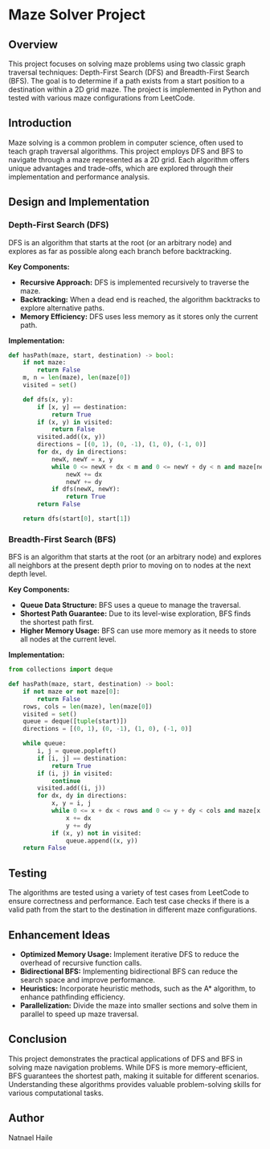 # Maze Solver Project

## Overview
This project focuses on solving maze problems using two classic graph traversal techniques: 
Depth-First Search (DFS) and Breadth-First Search (BFS). 
The goal is to determine if a path exists from a start position to a destination within a 2D grid maze. 
The project is implemented in Python and tested with various maze configurations from LeetCode.

## Introduction
Maze solving is a common problem in computer science, often used to teach graph traversal algorithms. This project employs DFS and BFS to navigate through a maze represented as a 2D grid. Each algorithm offers unique advantages and trade-offs, which are explored through their implementation and performance analysis.

## Design and Implementation

### Depth-First Search (DFS)
DFS is an algorithm that starts at the root (or an arbitrary node) and explores as far as possible along each branch before backtracking. 

**Key Components:**
- **Recursive Approach:** DFS is implemented recursively to traverse the maze.
- **Backtracking:** When a dead end is reached, the algorithm backtracks to explore alternative paths.
- **Memory Efficiency:** DFS uses less memory as it stores only the current path.

**Implementation:**
```python
def hasPath(maze, start, destination) -> bool:
    if not maze:
        return False
    m, n = len(maze), len(maze[0])
    visited = set()

    def dfs(x, y):
        if [x, y] == destination:
            return True
        if (x, y) in visited:
            return False
        visited.add((x, y))
        directions = [(0, 1), (0, -1), (1, 0), (-1, 0)]
        for dx, dy in directions:
            newX, newY = x, y
            while 0 <= newX + dx < m and 0 <= newY + dy < n and maze[newX + dx][newY + dy] == 0:
                newX += dx
                newY += dy
            if dfs(newX, newY):
                return True
        return False

    return dfs(start[0], start[1])
```

### Breadth-First Search (BFS)
BFS is an algorithm that starts at the root (or an arbitrary node) and explores all neighbors at the present depth prior to moving on to nodes at the next depth level.

**Key Components:**
- **Queue Data Structure:** BFS uses a queue to manage the traversal.
- **Shortest Path Guarantee:** Due to its level-wise exploration, BFS finds the shortest path first.
- **Higher Memory Usage:** BFS can use more memory as it needs to store all nodes at the current level.

**Implementation:**
```python
from collections import deque

def hasPath(maze, start, destination) -> bool:
    if not maze or not maze[0]:
        return False
    rows, cols = len(maze), len(maze[0])
    visited = set()
    queue = deque([tuple(start)])
    directions = [(0, 1), (0, -1), (1, 0), (-1, 0)]

    while queue:
        i, j = queue.popleft()
        if [i, j] == destination:
            return True
        if (i, j) in visited:
            continue
        visited.add((i, j))
        for dx, dy in directions:
            x, y = i, j
            while 0 <= x + dx < rows and 0 <= y + dy < cols and maze[x + dx][y + dy] == 0:
                x += dx
                y += dy
            if (x, y) not in visited:
                queue.append((x, y))
    return False
```

## Testing
The algorithms are tested using a variety of test cases from LeetCode to ensure correctness and performance. 
Each test case checks if there is a valid path from the start to the destination in different maze configurations.

## Enhancement Ideas
- **Optimized Memory Usage:** Implement iterative DFS to reduce the overhead of recursive function calls.
- **Bidirectional BFS:** Implementing bidirectional BFS can reduce the search space and improve performance.
- **Heuristics:** Incorporate heuristic methods, such as the A* algorithm, to enhance pathfinding efficiency.
- **Parallelization:** Divide the maze into smaller sections and solve them in parallel to speed up maze traversal.

## Conclusion
This project demonstrates the practical applications of DFS and BFS in solving maze navigation problems. 
While DFS is more memory-efficient, BFS guarantees the shortest path, making it suitable for different scenarios. 
Understanding these algorithms provides valuable problem-solving skills for various computational tasks.

## Author
Natnael Haile
